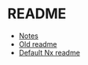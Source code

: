# README

- [Notes](./NOTES.md)
- [Old readme](./README.old.md)
- [Default Nx readme](./README.default.md)
